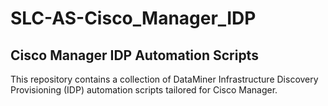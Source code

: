 # SLC-AS-Cisco_Manager_IDP

## Cisco Manager IDP Automation Scripts
This repository contains a collection of DataMiner Infrastructure Discovery Provisioning (IDP) automation scripts tailored for Cisco Manager.
